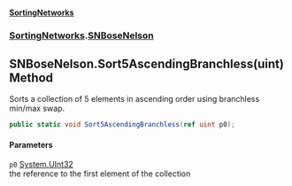 #### [SortingNetworks](index.md 'index')
### [SortingNetworks](SortingNetworks.md 'SortingNetworks').[SNBoseNelson](SortingNetworks_SNBoseNelson.md 'SortingNetworks.SNBoseNelson')
## SNBoseNelson.Sort5AscendingBranchless(uint) Method
Sorts a collection of 5 elements in ascending order using branchless min/max swap.  
```csharp
public static void Sort5AscendingBranchless(ref uint p0);
```
#### Parameters
<a name='SortingNetworks_SNBoseNelson_Sort5AscendingBranchless(uint)_p0'></a>
`p0` [System.UInt32](https://docs.microsoft.com/en-us/dotnet/api/System.UInt32 'System.UInt32')  
the reference to the first element of the collection
  
